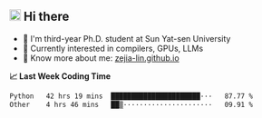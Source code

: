 ## <img height="20" src='https://qpluspicture.oss-cn-beijing.aliyuncs.com/6LjjQA/Hi.gif' alt='Hi' width="20"/> Hi there

<!-- profile views -->
<!-- , I'm a Github member for  -->
<!-- ![Years Badge](https://badges.pufler.dev/years/zejia-lin). -->
<!-- and the number of visitors for this page is  -->
<!-- ![](https://komarev.com/ghpvc/?username=zejia-lin&color=blue&label=PROFILE+VIEWS). -->

- 🌱 I'm third-year Ph.D. student at Sun Yat-sen University
- 🤔 Currently interested in compilers, GPUs, LLMs
- 📖 Know more about me: [zejia-lin.github.io](https://zejia-lin.github.io/)

**📈 Last Week Coding Time**

<!--START_SECTION:waka-->

```txt
Python   42 hrs 19 mins  ██████████████████████···   87.77 %
Other    4 hrs 46 mins   ██▒······················   09.91 %
```

<!--END_SECTION:waka-->

<!-- ![](https://github-readme-stats.vercel.app/api?username=zeege-0&show_icons=true&include_all_commits=true) -->

<!-- <a href="https://github.com/anuraghazra/github-readme-stats">
  <img align="center" src="https://github-readme-stats.vercel.app/api?username=zeege-0&show_icons=true&theme=buefy" />
</a>
<a href="https://github.com/anuraghazra/convoychat">
  <img align="center" src="https://github-readme-stats.vercel.app/api/top-langs/?username=zeege-0&layout=compact" />
</a>
-->

<!-- <div align="center"> <img src="https://stats.justsong.cn/api/leetcode?id=zejia-lin&cn=true"> </div>-->


<!--
**Zeege-0/zeege-0** is a ✨ _special_ ✨ repository because its `README.md` (this file) appears on your GitHub profile.

Here are some ideas to get you started:

- 🔭 I’m currently working on ...
- 🌱 I’m currently learning ...
- 👯 I’m looking to collaborate on ...
- 🤔 I’m looking for help with ...
- 💬 Ask me about ...
- 📫 How to reach me: ...
- 😄 Pronouns: ...
- ⚡ Fun fact: ...
-->
